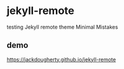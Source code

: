 # jekyll-remote
testing Jekyll remote theme Minimal Mistakes 

## demo
https://jackdougherty.github.io/jekyll-remote

